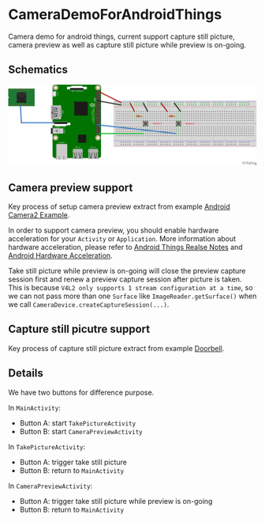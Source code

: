 # CameraDemoForAndroidThings

Camera demo for android things, current support capture still picture, camera preview as well as capture still picture while preview is on-going.

## Schematics

![Camera demo for android things](./CameraDemoForAndroidThings_bb.png)

## Camera preview support

Key process of setup camera preview extract from example [Android Camera2 Example][AndroidCamera2].

In order to support camera preview, you should enable hardware acceleration for your `Activity` or `Application`. More information about hardware acceleration, please refer to [Android Things Realse Notes][AndroidThingsRleaseNotes] and [Android Hardware Acceleration][HardwareAcceleration].

Take still picture while preview is on-going will close the preview capture session first and renew a preview capture session after picture is taken. This is because `V4L2 only supports 1 stream configuration at a time`, so we can not pass more than one `Surface` like `ImageReader.getSurface()` when we call `CameraDevice.createCaptureSession(...)`.

## Capture still picutre support

Key process of capture still picture extract from example [Doorbell][Doorbell].

## Details

We have two buttons for difference purpose.

In `MainActivity`:

- Button A: start `TakePictureActivity`
- Button B: start `CameraPreviewActivity`

In `TakePictureActivity`:

- Button A: trigger take still picture
- Button B: return to `MainActivity`

In `CameraPreviewActivity`:

- Button A: trigger take still picture while preview is on-going
- Button B: return to `MainActivity`


<!-- lins -->

[Doorbell]: https://github.com/androidthings/doorbell
[AndroidCamera2]: [https://github.com/googlesamples/android-Camera2Basic]
[AndroidThingsRleaseNotes]: https://developer.android.com/things/preview/releases.html
[HardwareAcceleration]: https://developer.android.com/guide/topics/graphics/hardware-accel.html
